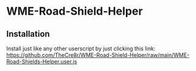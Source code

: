 # WME-Road-Shield-Helper

## Installation

Install just like any other userscript by just clicking this link:
https://github.com/TheCre8r/WME-Road-Shield-Helper/raw/main/WME-Road-Shields-Helper.user.js
